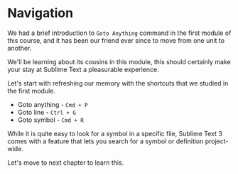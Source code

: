 Navigation
===========

We had a brief introduction to `Goto Anything` command in the first module of
this course, and it has been our friend ever since to move from one unit to 
another.

We'll be learning about its cousins in this module, this should certainly make
your stay at Sublime Text a pleasurable experience.

Let's start with refreshing our memory with the shortcuts that we studied in
the first module.

* Goto anything - `Cmd + P`
* Goto line - `Ctrl + G`
* Goto symbol - `Cmd + R`

While it is quite easy to look for a symbol in a specific file, Sublime Text 3
comes with a feature that lets you search for a symbol or definition project-
wide.

Let's move to next chapter to learn this.
